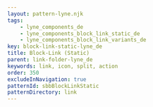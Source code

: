 ```yaml
---
layout: pattern-lyne.njk
tags: 
    - lyne_components_de
    - lyne_components_block_link_static_de
    - lyne_components_block_link_variants_de
key: block-link-static-lyne_de
title: Block-Link (Static)
parent: link-folder-lyne_de
keywords: link, icon, split, action
order: 350
excludeInNavigation: true
patternId: sbbBlockLinkStatic
patternDirectory: link
---
```

